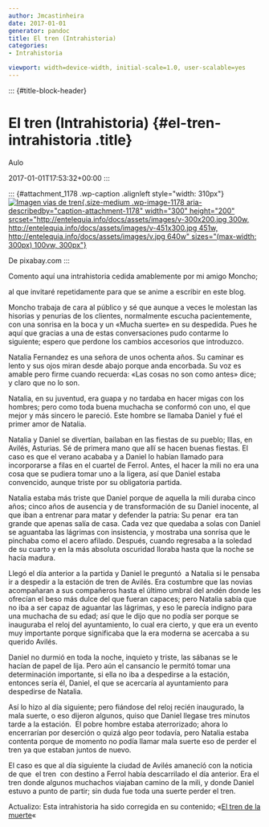 ```yaml
---
author: Jmcastinheira
date: 2017-01-01
generator: pandoc
title: El tren (Intrahistoria)
categories:
- Intrahistoria

viewport: width=device-width, initial-scale=1.0, user-scalable=yes
---
```


::: {#title-block-header}
# El tren (Intrahistoria) {#el-tren-intrahistoria .title}

Aulo

2017-01-01T17:53:32+00:00
:::

::: {#attachment_1178 .wp-caption .alignleft style="width: 310px"}
[![Imagen vias de
tren](http://entelequia.info/docs/assets/images/v-300x200.jpg){.size-medium
.wp-image-1178 aria-describedby="caption-attachment-1178" width="300"
height="200"
srcset="http://entelequia.info/docs/assets/images/v-300x200.jpg 300w, http://entelequia.info/docs/assets/images/v-451x300.jpg 451w, http://entelequia.info/docs/assets/images/v.jpg 640w"
sizes="(max-width: 300px) 100vw, 300px"}](http://entelequia.info/docs/assets/images/v.jpg)

De pixabay.com
:::

Comento aquí una intrahistoria cedida amablemente por mi amigo Moncho;

al que invitaré repetidamente para que se anime a escribir en este blog.

Moncho trabaja de cara al público y sé que aunque a veces le molestan
las hisorias y penurias de los clientes, normalmente escucha
pacientemente, con una sonrisa en la boca y un «Mucha suerte» en su
despedida. Pues he aquí que gracias a una de estas conversaciones pudo
contarme lo siguiente; espero que perdone los cambios accesorios que
introduzco.

Natalia Fernandez es una señora de unos ochenta años. Su caminar es
lento y sus ojos miran desde abajo porque anda encorbada. Su voz es
amable pero firme cuando recuerda: «Las cosas no son como antes» dice; y
claro que no lo son.

Natalia, en su juventud, era guapa y no tardaba en hacer migas con los
hombres; pero como toda buena muchacha se conformó con uno, el que mejor
y más sincero le pareció. Este hombre se llamaba Daniel y fué el primer
amor de Natalia.

Natalia y Daniel se divertían, bailaban en las fiestas de su pueblo;
Illas, en Avilés, Asturias. Sé de primera mano que allí se hacen buenas
fiestas. El caso es que el verano acababa y a Daniel lo habían llamado
para incorporarse a filas en el cuartel de Ferrol. Antes, el hacer la
mili no era una cosa que se pudiera tomar uno a la ligera, así que
Daniel estaba convencido, aunque triste por su obligatoria partida.

Natalia estaba más triste que Daniel porque de aquella la mili duraba
cinco años; cinco años de ausencia y de transformación de su Daniel
inocente, al que iban a entrenar para matar y defender la patria: Su
penar  era tan grande que apenas salía de casa. Cada vez que quedaba a
solas con Daniel se aguantaba las lágrimas con insistencia, y mostraba
una sonrísa que le pinchaba como el acero afilado. Después, cuando
regresaba a la soledad de su cuarto y en la más absoluta oscuridad
lloraba hasta que la noche se hacía madura.

Llegó el día anterior a la partida y Daniel le preguntó  a Natalia si le
pensaba ir a despedir a la estación de tren de Avilés. Era costumbre que
las novias acompañaran a sus compañeros hasta el último umbral del andén
donde les ofrecían el beso más dulce del que fueran capaces; pero
Natalia sabía que no iba a ser capaz de aguantar las lágrimas, y eso le
parecía indigno para una muchacha de su edad; así que le dijo que no
podía ser porque se inauguraba el reloj del ayuntamiento, lo cual era
cierto, y que era un evento muy importante porque significaba que la era
moderna se acercaba a su querido Avilés.

Daniel no durmió en toda la noche, inquieto y triste, las sábanas se le
hacían de papel de lija. Pero aún el cansancio le permitó tomar una
determinación importante, si ella no iba a despedirse a la estación,
entonces sería él, Daniel, el que se acercaría al ayuntamiento para
despedirse de Natalia.

Así lo hizo al día siguiente; pero fiándose del reloj recién inaugurado,
la mala suerte, o eso dijeron algunos, quiso que Daniel llegase tres
minutos tarde a la estación.  El pobre hombre estaba aterrorizado; ahora
lo encerrarían por deserción o quizá algo peor todavía, pero Natalia
estaba contenta porque de momento no podía llamar mala suerte eso de
perder el tren ya que estaban juntos de nuevo.

El caso es que al día siguiente la ciudad de Avilés amanecíó con la
noticia de que  el tren  con destino a Ferrol había descarrilado el día
anterior. Era el tren donde algunos muchachos viajaban camino de la
mili, y donde Daniel estuvo a punto de partir; sin duda fue toda una
suerte perder el tren.

Actualizo: Esta intrahistoria ha sido corregida en su contenido; «[El
tren de la
muerte](http://entelequia.bligoo.com/content/view/315186/El_tren_de_la_muerte_Intrahistoria.html)«
